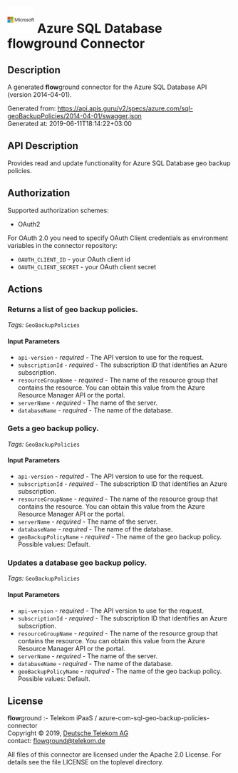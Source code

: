 # ![LOGO](logo.png) Azure SQL Database **flow**ground Connector

## Description

A generated **flow**ground connector for the Azure SQL Database API (version 2014-04-01).

Generated from: https://api.apis.guru/v2/specs/azure.com/sql-geoBackupPolicies/2014-04-01/swagger.json<br/>
Generated at: 2019-06-11T18:14:22+03:00

## API Description

Provides read and update functionality for Azure SQL Database geo backup policies.

## Authorization

Supported authorization schemes:
- OAuth2

For OAuth 2.0 you need to specify OAuth Client credentials as environment variables in the connector repository:
* `OAUTH_CLIENT_ID` - your OAuth client id
* `OAUTH_CLIENT_SECRET` - your OAuth client secret

## Actions

### Returns a list of geo backup policies.

*Tags:* `GeoBackupPolicies`

#### Input Parameters
* `api-version` - _required_ - The API version to use for the request.
* `subscriptionId` - _required_ - The subscription ID that identifies an Azure subscription.
* `resourceGroupName` - _required_ - The name of the resource group that contains the resource. You can obtain this value from the Azure Resource Manager API or the portal.
* `serverName` - _required_ - The name of the server.
* `databaseName` - _required_ - The name of the database.

### Gets a geo backup policy.

*Tags:* `GeoBackupPolicies`

#### Input Parameters
* `api-version` - _required_ - The API version to use for the request.
* `subscriptionId` - _required_ - The subscription ID that identifies an Azure subscription.
* `resourceGroupName` - _required_ - The name of the resource group that contains the resource. You can obtain this value from the Azure Resource Manager API or the portal.
* `serverName` - _required_ - The name of the server.
* `databaseName` - _required_ - The name of the database.
* `geoBackupPolicyName` - _required_ - The name of the geo backup policy.
    Possible values: Default.

### Updates a database geo backup policy.

*Tags:* `GeoBackupPolicies`

#### Input Parameters
* `api-version` - _required_ - The API version to use for the request.
* `subscriptionId` - _required_ - The subscription ID that identifies an Azure subscription.
* `resourceGroupName` - _required_ - The name of the resource group that contains the resource. You can obtain this value from the Azure Resource Manager API or the portal.
* `serverName` - _required_ - The name of the server.
* `databaseName` - _required_ - The name of the database.
* `geoBackupPolicyName` - _required_ - The name of the geo backup policy.
    Possible values: Default.

## License

**flow**ground :- Telekom iPaaS / azure-com-sql-geo-backup-policies-connector<br/>
Copyright © 2019, [Deutsche Telekom AG](https://www.telekom.de)<br/>
contact: flowground@telekom.de

All files of this connector are licensed under the Apache 2.0 License. For details
see the file LICENSE on the toplevel directory.
